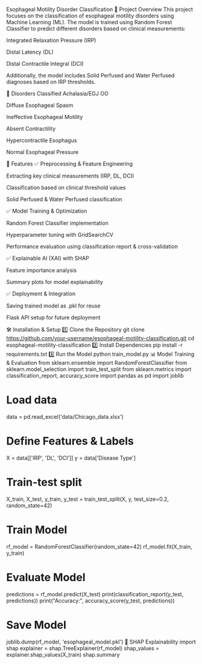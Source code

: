 
Esophageal Motility Disorder Classification
📌 Project Overview
This project focuses on the classification of esophageal motility disorders using Machine Learning (ML). The model is trained using Random Forest Classifier to predict different disorders based on clinical measurements:

Integrated Relaxation Pressure (IRP)

Distal Latency (DL)

Distal Contractile Integral (DCI)

Additionally, the model includes Solid Perfused and Water Perfused diagnoses based on IRP thresholds.

🏥 Disorders Classified
Achalasia/EGJ OO

Diffuse Esophageal Spasm

Ineffective Esophageal Motility

Absent Contractility

Hypercontractile Esophagus

Normal Esophageal Pressure

🚀 Features
✅ Preprocessing & Feature Engineering

Extracting key clinical measurements (IRP, DL, DCI)

Classification based on clinical threshold values

Solid Perfused & Water Perfused classification

✅ Model Training & Optimization

Random Forest Classifier implementation

Hyperparameter tuning with GridSearchCV

Performance evaluation using classification report & cross-validation

✅ Explainable AI (XAI) with SHAP

Feature importance analysis

Summary plots for model explainability

✅ Deployment & Integration

Saving trained model as .pkl for reuse

Flask API setup for future deployment

🛠 Installation & Setup
1️⃣ Clone the Repository
git clone https://github.com/your-username/esophageal-motility-classification.git
cd esophageal-motility-classification
2️⃣ Install Dependencies
pip install -r requirements.txt
3️⃣ Run the Model
python train_model.py
📊 Model Training & Evaluation
from sklearn.ensemble import RandomForestClassifier
from sklearn.model_selection import train_test_split
from sklearn.metrics import classification_report, accuracy_score
import pandas as pd
import joblib

# Load data
data = pd.read_excel('data/Chicago_data.xlsx')

# Define Features & Labels
X = data[['IRP', 'DL', 'DCI']]
y = data['Disease Type']

# Train-test split
X_train, X_test, y_train, y_test = train_test_split(X, y, test_size=0.2, random_state=42)

# Train Model
rf_model = RandomForestClassifier(random_state=42)
rf_model.fit(X_train, y_train)

# Evaluate Model
predictions = rf_model.predict(X_test)
print(classification_report(y_test, predictions))
print("Accuracy:", accuracy_score(y_test, predictions))

# Save Model
joblib.dump(rf_model, 'esophageal_model.pkl')
📌 SHAP Explainability
import shap
explainer = shap.TreeExplainer(rf_model)
shap_values = explainer.shap_values(X_train)
shap.summary
